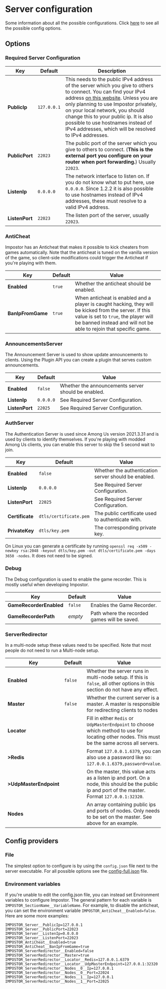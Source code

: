 # Server configuration

Some information about all the possible configurations. Click [here](https://github.com/Impostor/Impostor/blob/master/src/Impostor.Server/config-full.json) to see all the possible config options.

## Options

### Required Server Configuration

| Key            | Default     | Description                                                                                                                                                                                                                                                                                                                                                                                            |
| -------------- | ----------- | ------------------------------------------------------------------------------------------------------------------------------------------------------------------------------------------------------------------------------------------------------------------------------------------------------------------------------------------------------------------------------------------------------ |
| __PublicIp__   | `127.0.0.1` | This needs to the public IPv4 address of the server which you give to others to connect. You can find your IPv4 address [on this website](http://whatismyip.host/). Unless you are only planning to use Impostor privately, on your local network, you should change this to your public ip. It is also possible to use hostnames instead of IPv4 addresses, which will be resolved to IPv4 addresses. |
| __PublicPort__ | `22023`     | The public port of the server which you give to others to connect. (__This is the external port you configure on your router when port forwarding.__) Usually `22023`.                                                                                                                                                                                                                                 |
| __ListenIp__   | `0.0.0.0`   | The network interface to listen on. If you do not know what to put here, use `0.0.0.0`. Since 1.2.2 it is also possible to use hostnames instead of IPv4 addresses, these must resolve to a valid IPv4 address.                                                                                                                                                                                        |
| __ListenPort__ | `22023`     | The listen port of the server, usually `22023`.                                                                                                                                                                                                                                                                                                                                                        |

### AntiCheat

Impostor has an Anticheat that makes it possible to kick cheaters from games automatically. Note that the anticheat is tuned on the vanilla version of the game, so client-side modifications could trigger the Anticheat if you're playing with them.

| Key               | Default | Value                                                                                                                                                                                                               |
| ----------------- | ------- | ------------------------------------------------------------------------------------------------------------------------------------------------------------------------------------------------------------------- |
| __Enabled__       | `true`  | Whether the anticheat should be enabled.                                                                                                                                                                            |
| __BanIpFromGame__ | `true`  | When anticheat is enabled and a player is caught hacking, they will be kicked from the server. If this value is set to `true`, the player will be banned instead and will not be able to rejoin that specific game. |

### AnnouncementsServer

The Announcement Server is used to show update announcements to clients. Using the Plugin API you can create a plugin that serves custom announcements.

| Key            | Default   | Value                                               |
| -------------- | --------- | --------------------------------------------------- |
| __Enabled__    | `false`   | Whether the announcements server should be enabled. |
| __ListenIp__   | `0.0.0.0` | See Required Server Configuration.                  |
| __ListenPort__ | `22025`   | See Required Server Configuration.                  |

### AuthServer

The Authentication Server is used since Among Us version 2021.3.31 and is used by clients to identify themselves. If you're playing with modded Among Us clients, you can enable this server to skip the 5 second wait to join.

| Key             | Default                | Value                                                |
| --------------- | ---------------------- | ---------------------------------------------------- |
| __Enabled__     | `false`                | Whether the authentication server should be enabled. |
| __ListenIp__    | `0.0.0.0`              | See Required Server Configuration.                   |
| __ListenPort__  | `22025`                | See Required Server Configuration.                   |
| __Certificate__ | `dtls/certificate.pem` | The public certificate used to authenticate with.    |
| __PrivateKey__  | `dtls/key.pem`         | The corresponding private key.                       |

On Linux you can generate a certificate by running `openssl req -x509 -newkey rsa:2048 -keyout dtls/key.pem -out dtls/certificate.pem -days 3650 -nodes`. It does not need to be signed.

### Debug

The Debug configuration is used to enable the game recorder. This is mostly useful when developing Impostor.

| Key                     | Default | Value                                        |
| ----------------------- | ------- | -------------------------------------------- |
| __GameRecorderEnabled__ | `false` | Enables the Game Recorder.                   |
| __GameRecorderPath__    | _empty_ | Path where the recorded games will be saved. |

### ServerRedirector

In a multi-node setup these values need to be specified. Note that most people do not need to run a Multi-node setup.

| Key                    | Default | Value                                                                                                                                             |
| ---------------------- | ------- | ------------------------------------------------------------------------------------------------------------------------------------------------- |
| __Enabled__            | `false` | Whether the server runs in multi-node setup. If this is `false`, all other options in this section do not have any effect.                        |
| __Master__             | `false` | Whether the current server is a master. A master is responsible for redirecting clients to nodes                                                  |
| __Locator__            |         | Fill in either `Redis` or `UdpMasterEndpoint` to choose which method to use for locating other nodes. This must be the same across all servers.   |
| __>Redis__             |         | Format `127.0.0.1.6379`, you can also use a password like so: `127.0.0.1.6379,password=value`.                                                    |
| __>UdpMasterEndpoint__ |         | On the master, this value acts as a listen ip and port. On a node, this should be the public ip and port of the master. Format `127.0.0.1:32320`. |
| __Nodes__              |         | An array containing public ips and ports of nodes. Only needs to be set on the master. See above for an example.                                  |

## Config providers

### File

The simplest option to configure is by using the `config.json` file next to the server executable. For all possible options see the [config-full.json](https://github.com/Impostor/Impostor/blob/dev/src/Impostor.Server/config-full.json) file.

### Environment variables

If you're unable to edit the config.json file, you can instead set Environment variables to configure Impostor. The general pattern for each variable is `IMPOSTOR_SectionName__VariableName`. For example, to disable the anticheat, you can set the environment variable `IMPOSTOR_AntiCheat__Enabled=false`. Here are some more examples:

```
IMPOSTOR_Server__PublicIp=127.0.0.1
IMPOSTOR_Server__PublicPort=22023
IMPOSTOR_Server__ListenIp=0.0.0.0
IMPOSTOR_Server__ListenPort=22023
IMPOSTOR_AntiCheat__Enabled=true
IMPOSTOR_AntiCheat__BanIpFromGame=true
IMPOSTOR_ServerRedirector__Enabled=false
IMPOSTOR_ServerRedirector__Master=true
IMPOSTOR_ServerRedirector__Locator__Redis=127.0.0.1.6379
IMPOSTOR_ServerRedirector__Locator__UdpMasterEndpoint=127.0.0.1:32320
IMPOSTOR_ServerRedirector__Nodes__0__Ip=127.0.0.1
IMPOSTOR_ServerRedirector__Nodes__0__Port=22024
IMPOSTOR_ServerRedirector__Nodes__1__Ip=127.0.0.1
IMPOSTOR_ServerRedirector__Nodes__1__Port=22025
```
